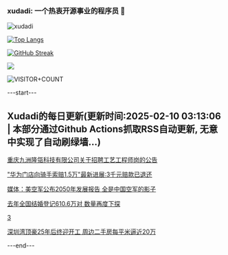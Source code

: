 ### xudadi: 一个热衷开源事业的程序员 👋

![xudadi](https://github-readme-stats-git-masterorgs-github-readme-stats-team.vercel.app/api?username=xudadi)

[![Top Langs](https://github-readme-stats.vercel.app/api/top-langs/?username=xudadi)](https://github.com/anuraghazra/github-readme-stats)

[![GitHub Streak](https://streak-stats.demolab.com?user=xudadi&locale=zh_Hans)](https://git.io/streak-stats)

![](https://raw.githubusercontent.com/xudadi/xudadi/main/assets/github-contribution-grid-snake.svg)

![VISITOR+COUNT](https://komarev.com/ghpvc/?username=xudadi&label=VISITOR+COUNT)


---start---

## Xudadi的每日更新(更新时间:2025-02-10 03:13:06 | 本部分通过Github Actions抓取RSS自动更新, 无意中实现了自动刷绿墙...)

[重庆九洲隆瓴科技有限公司关于招聘工艺工程师岗的公告](https://www.gongkaoleida.com/article/2281834)

["华为门店向骑手索赔1.5万"最新进展:3千元赔款已退还](https://m.163.com/news/article/JNTBRT4M05129QAF.html)

[媒体：美空军公布2050年发展报告 全是中国空军的影子](https://m.163.com/news/article/JNVOOI3U0514R9OJ.html)

[去年全国结婚登记610.6万对 数量再度下探](https://m.163.com/news/article/JNVVH4VF0514R9P4.html)

[3](https://m.163.com/touch/news/sub/domestic)

[深圳湾顶豪25年后终迎开工 周边二手房每平米逼近20万](https://m.163.com/news/article/JNVUOT570512B07B.html)

---end---
